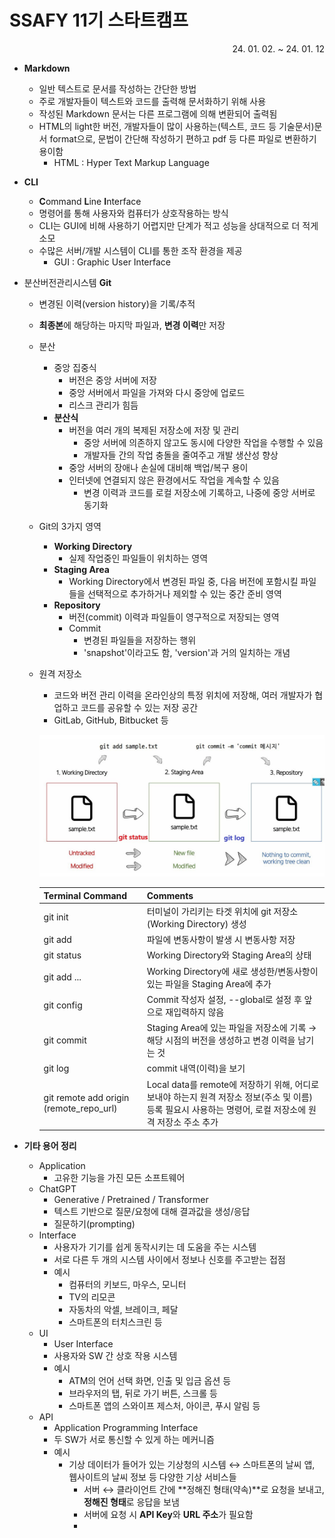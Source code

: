 # SSAFY 11기 스타트캠프

<div style="text-align: right"> 24. 01. 02. ~ 24. 01. 12 </div>

* **Markdown**
  * 일반 텍스트로 문서를 작성하는 간단한 방법
  * 주로 개발자들이 텍스트와 코드를 출력해 문서화하기 위해 사용
  * 작성된 Markdown 문서는 다른 프로그램에 의해 변환되어 출력됨
  * HTML의 light한 버전, 개발자들이 많이 사용하는(텍스트, 코드 등 기술문서)문서 format으로, 문법이 간단해 작성하기 편하고 pdf 등 다른 파일로 변환하기 용이함
    * HTML : Hyper Text Markup Language

* **CLI**
  * **C**ommand **L**ine **I**nterface
  * 명령어를 통해 사용자와 컴퓨터가 상호작용하는 방식
  * CLI는 GUI에 비해 사용하기 어렵지만 단계가 적고 성능을 상대적으로 더 적게 소모
  * 수많은 서버/개발 시스템이 CLI를 통한 조작 환경을 제공
    * GUI : Graphic User Interface

* 분산버전관리시스템 **Git**
  * 변경된 이력(version history)을 기록/추적
  * **최종본**에 해당하는 마지막 파일과, **변경 이력**만 저장
  * 분산
    * 중앙 집중식
      * 버전은 중앙 서버에 저장
      * 중앙 서버에서 파일을 가져와 다시 중앙에 업로드
      * 리스크 관리가 힘듬
    * **분산식**
      * 버전을 여러 개의 복제된 저장소에 저장 및 관리
        * 중앙 서버에 의존하지 않고도 동시에 다양한 작업을 수행할 수 있음
        * 개발자들 간의 작업 충돌을 줄여주고 개발 생산성 향상
      * 중앙 서버의 장애나 손실에 대비해 백업/복구 용이
      * 인터넷에 연결되지 않은 환경에서도 작업을 계속할 수 있음
        * 변경 이력과 코드를 로컬 저장소에 기록하고, 나중에 중앙 서버로 동기화
  * Git의 3가지 영역
    * **Working Directory**
      * 실제 작업중인 파일들이 위치하는 영역
    * **Staging Area**
      * Working Directory에서 변경된 파일 중, 다음 버전에 포함시킬 파일들을 선택적으로 추가하거나 제외할 수 있는 중간 준비 영역
    * **Repository**
      * 버전(commit) 이력과 파일들이 영구적으로 저장되는 영역
      * Commit
        * 변경된 파일들을 저장하는 행위
        * 'snapshot'이라고도 함, 'version'과 거의 일치하는 개념
  * 원격 저장소
    * 코드와 버전 관리 이력을 온라인상의 특정 위치에 저장해, 여러 개발자가 협업하고 코드를 공유할 수 있는 저장 공간
    * GitLab, GitHub, Bitbucket 등

    ![image_2](image_02.jpg)

    | Terminal Command | Comments |
    | --- | --- |
    | git init | 터미널이 가리키는 타겟 위치에 git 저장소(Working Directory) 생성 |
    | git add | 파일에 변동사항이 발생 시 변동사항 저장 |
    | git status | Working Directory와 Staging Area의 상태 |
    | git add <file>... | Working Directory에 새로 생성한/변동사항이 있는 파일을 Staging Area에 추가 |
    | git config | Commit 작성자 설정, --global로 설정 후 앞으로 재입력하지 않음 |
    | git commit | Staging Area에 있는 파일을 저장소에 기록 → 해당 시점의 버전을 생성하고 변경 이력을 남기는 것 |
    | git log | commit 내역(이력)을 보기 |
    | git remote add origin (remote_repo_url) | Local data를 remote에 저장하기 위해, 어디로 보내야 하는지 원격 저장소 정보(주소 및 이름) 등록 필요시 사용하는 명령어, 로컬 저장소에 원격 저장소 주소 추가




* **기타 용어 정리**
  * Application
    * 고유한 기능을 가진 모든 소프트웨어
  * ChatGPT
    * Generative / Pretrained / Transformer
    * 텍스트 기반으로 질문/요청에 대해 결과값을 생성/응답
    * 질문하기(prompting)
  * Interface
    * 사용자가 기기를 쉽게 동작시키는 데 도움을 주는 시스템
    * 서로 다른 두 개의 시스템 사이에서 정보나 신호를 주고받는 접점
    * 예시
      * 컴퓨터의 키보드, 마우스, 모니터
      * TV의 리모콘
      * 자동차의 악셀, 브레이크, 페달
      * 스마트폰의 터치스크린 등
  * UI
    * User Interface
    * 사용자와 SW 간 상호 작용 시스템
    * 예시
      * ATM의 언어 선택 화면, 인출 및 입금 옵션 등
      * 브라우저의 탭, 뒤로 가기 버튼, 스크롤 등
      * 스마트폰 앱의 스와이프 제스처, 아이콘, 푸시 알림 등
  * API
    * Application Programming Interface
    * 두 SW가 서로 통신할 수 있게 하는 메커니즘
    * 예시
      * 기상 데이터가 들어가 있는 기상청의 시스템 ↔ 스마트폰의 날씨 앱, 웹사이트의 날씨 정보 등 다양한 기상 서비스들
        * 서버 ↔ 클라이언트 간에 **정해진 형태(약속)**로 요청을 보내고, **정해진 형태**로 응답을 보냄
        * 서버에 요청 시 **API Key**와 **URL 주소**가 필요함
        * 

